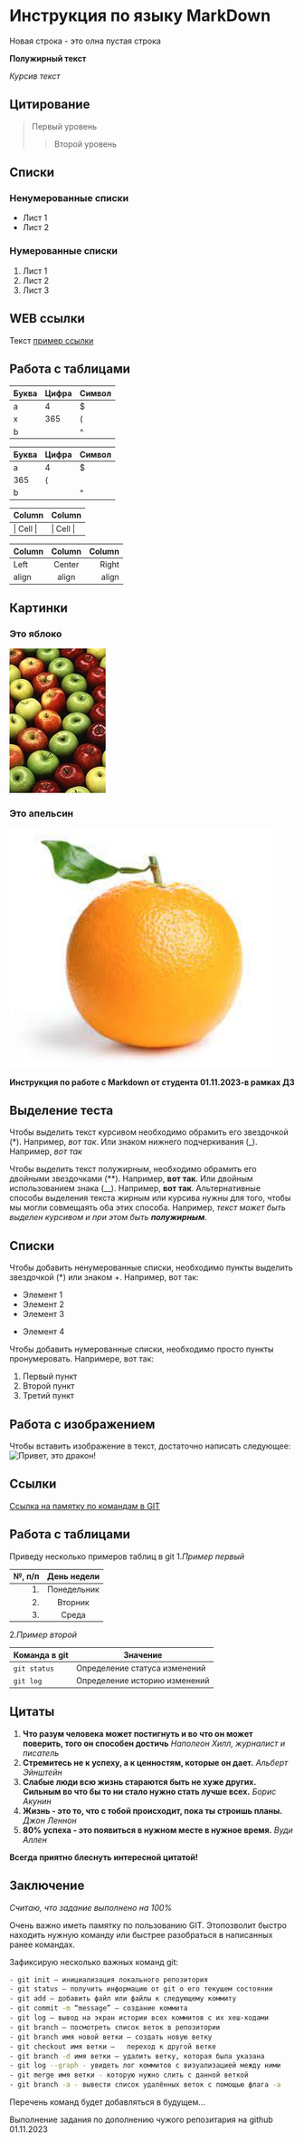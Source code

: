 # Инструкция по языку MarkDown

Новая строка - это олна пустая строка

**Полужирный текст**

*Курсив текст*

## Цитирование
> Первый уровень
>> Второй уровень

## Списки
### Ненумерованные списки
* Лист 1
* Лист 2
### Нумерованные списки
1. Лист 1
2. Лист 2
3. Лист 3

## WEB ссылки
Текст [пример ссылки](http.example.com "Всплывающая подсказка")

## Работа с таблицами

Буква | Цифра | Символ
------ | ------|----------
a      | 4     | $
x      | 365    | (
b      |       | ^  

Буква|Цифра|Символ
---|---|---
a|4|$
 |365|(
b| |^  

Column | Column
------ | ------
\| Cell \|| \| Cell \|  


Column | Column | Column
:----- | :----: | -----:
Left   | Center | Right
align  | align  | align

## Картинки

### Это яблоко

![apple](apple.jpg)

### Это апельсин

![orange](orange.png)



**Инструкция по работе с Markdown от студента 01.11.2023-в рамках ДЗ**

## Выделение теста

Чтобы выделить текст курсивом необходимо обрамить его звездочкой (*). Например, *вот так*. Или знаком нижнего подчеркивания (_). Например, _вот так_

Чтобы выделить текст полужирным, необходимо обрамить его двойными звездочками (**). Например, **вот так**. 
Или двойным использованием знака (__). Например, __вот так__.
Альтернативные способы выделения текста жирным или курсива нужны для того, чтобы мы могли совмещаять оба этих способа. Например, _текст может быть выделен курсивом и при этом быть **полужирным**_.

## Списки

Чтобы добавить ненумерованные списки, необходимо пункты выделить звездочкой (*) или знаком +. Например, вот так:
* Элемент 1
* Элемент 2
* Элемент 3 
+ Элемент 4

Чтобы добавить нумерованные списки, необходимо просто пункты пронумеровать. Напримере, вот так:
1. Первый пункт
2. Второй пункт
3. Третий пункт

## Работа с изображением

Чтобы вставить изображение в текст, достаточно написать следующее:![Привет, это дракон!](dragons.jpg)

## Ссылки
[Ссылка на памятку по командам в GIT](https://habr.com/ru/companies/ruvds/articles/599929/#16)

## Работа с таблицами
Приведу несколько примеров таблиц в git
1._Пример первый_

| **№, п/п** | **День недели** |
| ----------: | :--------------:|
|     1.     | Понедельник     |
|     2.     | Вторник         |
|     3.     | Среда           |

2._Пример второй_

| Команда в git | Значение |
| --- | --- |
| `git status` | Определение статуса изменений |
| `git log` | Определение историю изменений |
  

## Цитаты
1. **Что разум человека может постигнуть и во что он может поверить, того он способен достичь**
_Наполеон Хилл, журналист и писатель_
2. **Стремитесь не к успеху, а к ценностям, которые он дает.**
_Альберт Эйнштейн_
3. **Слабые люди всю жизнь стараются быть не хуже других. Сильным во что бы то ни стало нужно стать лучше всех.**
_Борис Акунин_
4. **Жизнь - это то, что с тобой происходит, пока ты строишь планы.**
_Джон Леннон_
5. **80% успеха - это появиться в нужном месте в нужное время.**
_Вуди Аллен_

**Всегда приятно блеснуть интересной цитатой!**

## Заключение
*Считаю, что задание выполнено на 100%*

Очень важно иметь памятку по пользованию GIT. Этопозволит быстро находить нужную команду или быстрее разобраться в написанных ранее командах.

Зафиксирую несколько важных команд git:
```sh
- git init – инициализация локального репозитория 
- git status – получить информацию от git о его текущем состоянии 
- git add – добавить файл или файлы к следующему коммиту 
- git commit -m “message” – создание коммита 
- git log – вывод на экран истории всех коммитов с их хеш-кодами 
- git branch – посмотреть список веток в репозитории 
- git branch имя новой ветки – создать новую ветку 
- git checkout имя ветки –   переход к другой ветке 
- git branch -d имя ветки – удалить ветку, которая была указана
- git log --graph - увидеть лог коммитов с визуализацией между ними
- git merge имя ветки - которую нужно слить с данной веткой
- git branch -a - вывести список удалённых веток с помощью флага -a
```
Перечень команд будет добавляться в будущем...

Выполнение задания по дополнению чужого репозитария на github 01.11.2023